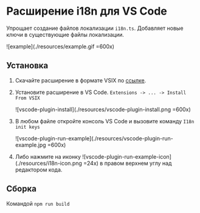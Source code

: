 # Расширение i18n для VS Code

Упрощает создание файлов локализации `i18n.ts`. Добавляет новые ключи в существующие файлы локализации.

![example](./resources/example.gif =600x)

## Установка

1. Скачайте расширение в формате VSIX по [ссылке](https://youtube.com/watch?v=dQw4w9WgXcQ).

2. Установите расширение в VS Code. `Extensions -> ... -> Install From VSIX`

    ![vscode-plugin-install](./resources/vscode-plugin-install.png =600x)

3. В любом файле откройте консоль VS Code и вызовите команду `I18n init keys`

    ![vscode-plugin-run-example](./resources/vscode-plugin-run-example.jpg =600x)

4. Либо нажмите на иконку ![vscode-plugin-run-example-icon](./resources/i18n-icon.png =24x) в правом верхнем углу над редактором кода.

## Сборка

Командой `npm run build`

